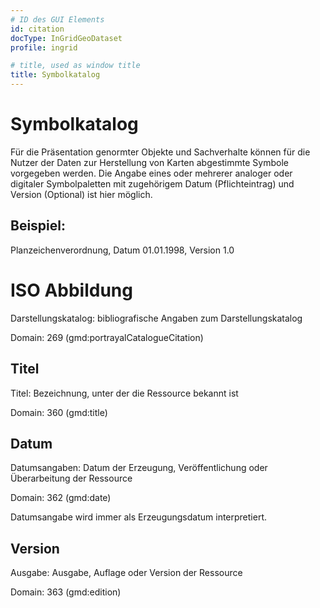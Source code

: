 ```yaml
---
# ID des GUI Elements
id: citation
docType: InGridGeoDataset
profile: ingrid

# title, used as window title
title: Symbolkatalog
---
```


# Symbolkatalog

Für die Präsentation genormter Objekte und Sachverhalte können für die Nutzer der Daten zur Herstellung von Karten abgestimmte Symbole vorgegeben werden. Die Angabe eines oder mehrerer analoger oder digitaler Symbolpaletten mit zugehörigem Datum (Pflichteintrag) und Version (Optional) ist hier möglich.

## Beispiel:

Planzeichenverordnung, Datum 01.01.1998, Version 1.0

# ISO Abbildung

Darstellungskatalog: bibliografische Angaben zum Darstellungskatalog

Domain: 269 (gmd:portrayalCatalogueCitation)

## Titel

Titel: Bezeichnung, unter der die Ressource bekannt ist

Domain: 360 (gmd:title)

## Datum

Datumsangaben: Datum der Erzeugung, Veröffentlichung oder Überarbeitung der Ressource

Domain: 362 (gmd:date)

Datumsangabe wird immer als Erzeugungsdatum interpretiert.

## Version

Ausgabe: Ausgabe, Auflage oder Version der Ressource

Domain: 363 (gmd:edition)
